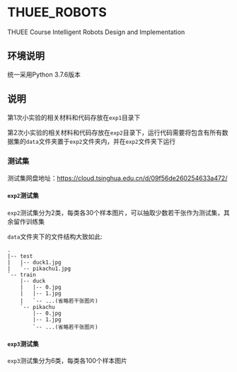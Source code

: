 # THUEE_ROBOTS

THUEE Course Intelligent Robots Design and Implementation

## 环境说明

统一采用Python 3.7.6版本

## 说明

第1次小实验的相关材料和代码存放在`exp1`目录下

第2次小实验的相关材料和代码存放在`exp2`目录下，运行代码需要将包含有所有数据集的`data`文件夹置于`exp2`文件夹内，并在`exp2`文件夹下运行

### 测试集

测试集网盘地址：https://cloud.tsinghua.edu.cn/d/09f56de260254633a472/

#### `exp2`测试集

`exp2`测试集分为2类，每类各30个样本图片，可以抽取少数若干张作为测试集，其余留作训练集

`data`文件夹下的文件结构大致如此:

```test
.
|-- test
|   |-- duck1.jpg
|   `-- pikachu1.jpg
`-- train
    |-- duck
    |   |-- 0.jpg
    |   |-- 1.jpg
    |   `-- ...(省略若干张图片)
    `-- pikachu
        |-- 0.jpg
        |-- 1.jpg
        `-- ...(省略若干张图片)

```

#### `exp3`测试集

`exp3`测试集分为6类，每类各100个样本图片